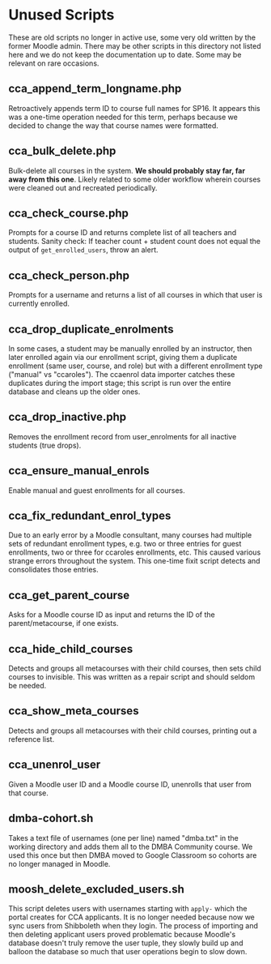# Unused Scripts

These are old scripts no longer in active use, some very old written by the former Moodle admin. There may be other scripts in this directory not listed here and we do not keep the documentation up to date. Some may be relevant on rare occasions.

## cca_append_term_longname.php

Retroactively appends term ID to course full names for SP16. It appears this was a one-time operation needed for this term, perhaps because we decided to change the way that course names were formatted.

## cca_bulk_delete.php

Bulk-delete all courses in the system. **We should probably stay far, far away from this one**. Likely related to some older workflow wherein courses were cleaned out and recreated periodically.

## cca_check_course.php

Prompts for a course ID and returns complete list of all teachers and students. Sanity check: If teacher count + student count does not equal the output of `get_enrolled_users`, throw an alert.

## cca_check_person.php

Prompts for a username and returns a list of all courses in which that user is currently enrolled.

## cca_drop_duplicate_enrolments

In some cases, a student may be manually enrolled by an instructor, then later enrolled again via our enrollment script, giving them a duplicate enrollment (same user, course, and role) but with a different enrollment type ("manual" vs "ccaroles"). The ccaenrol data importer catches these duplicates during the import stage; this script is run over the entire database and cleans up the older ones.

## cca_drop_inactive.php

Removes the enrollment record from user_enrolments for all inactive students (true drops).

## cca_ensure_manual_enrols

Enable manual and guest enrollments for all courses.

## cca_fix_redundant_enrol_types

Due to an early error by a Moodle consultant, many courses had multiple sets of redundant enrollment types, e.g. two or three entries for guest enrollments, two or three for ccaroles enrollments, etc. This caused various strange errors throughout the system. This one-time fixit script detects and consolidates those entries.

## cca_get_parent_course

Asks for a Moodle course ID as input and returns the ID of the parent/metacourse, if one exists.

## cca_hide_child_courses

Detects and groups all metacourses with their child courses, then sets child courses to invisible. This was written as a repair script and should seldom be needed.

## cca_show_meta_courses

Detects and groups all metacourses with their child courses, printing out a reference list.

## cca_unenrol_user

Given a Moodle user ID and a Moodle course ID, unenrolls that user from that course.

## dmba-cohort.sh

Takes a text file of usernames (one per line) named "dmba.txt" in the working directory and adds them all to the DMBA Community course. We used this once but then DMBA moved to Google Classroom so cohorts are no longer managed in Moodle.

## moosh_delete_excluded_users.sh

This script deletes users with usernames starting with `apply-` which the portal creates for CCA applicants. It is no longer needed because now we sync users from Shibboleth when they login. The process of importing and then deleting applicant users proved problematic because Moodle's database doesn't truly remove the user tuple, they slowly build up and balloon the database so much that user operations begin to slow down.
